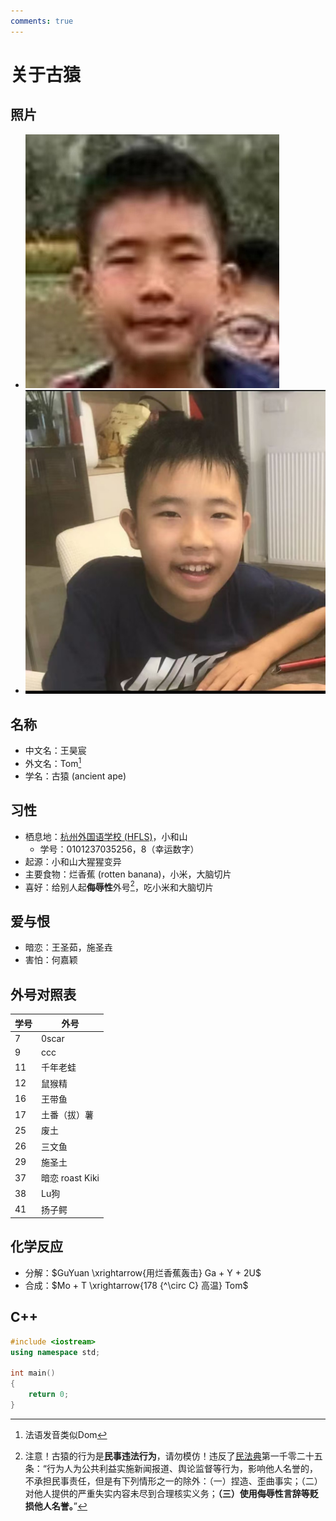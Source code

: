 ```yaml
---
comments: true
---
```


# 关于古猿

## 照片

- ![学农](./img/at1.png)
- ![微信](./img/at2.jpg)

## 名称

- 中文名：王昊宸
- 外文名：Tom[^1]
- 学名：古猿 (ancient ape)

## 习性

- 栖息地：[杭州外国语学校 (HFLS)](about-hfls.md)，小和山
  - 学号：0101237035256，8（幸运数字）
- 起源：小和山大猩猩变异
- 主要食物：烂香蕉 (rotten banana)，小米，大脑切片
- 喜好：给别人起**侮辱性**外号[^2]，吃小米和大脑切片

## 爱与恨

- 暗恋：王圣茹，施圣垚
- 害怕：何嘉颖

## 外号对照表

|学号|外号|
|-|-|
|7|0scar|
|9|ccc|
|11|千年老蛙|
|12|鼠猴精|
|16|王带鱼|
|17|土番（拔）薯|
|25|废土|
|26|三文鱼|
|29|施圣土|
|37|暗恋 roast Kiki|
|38|Lu狗|
|41|扬子鳄|

## 化学反应

- 分解：$GuYuan \xrightarrow{用烂香蕉轰击} Ga + Y + 2U$
- 合成：$Mo + T \xrightarrow{178 {^\circ C} 高温} Tom$

## C++

```cpp
#include <iostream>
using namespace std;

int main()
{
    return 0;
}
```

[^1]: 法语发音类似Dom
[^2]: 注意！古猿的行为是**民事违法行为**，请勿模仿！违反了[民法典](https://flk.npc.gov.cn/detail2.html?ZmY4MDgwODE3MjlkMWVmZTAxNzI5ZDUwYjVjNTAwYmY%3D)第一千零二十五条：“行为人为公共利益实施新闻报道、舆论监督等行为，影响他人名誉的，不承担民事责任，但是有下列情形之一的除外：（一）捏造、歪曲事实；（二）对他人提供的严重失实内容未尽到合理核实义务；**（三）使用侮辱性言辞等贬损他人名誉。**”
